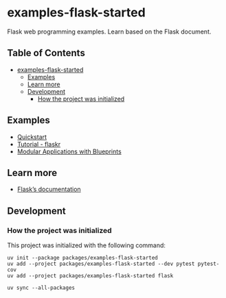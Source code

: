 # examples-flask-started

Flask web programming examples. Learn based on the Flask document.

## Table of Contents <!-- omit in toc -->

- [examples-flask-started](#examples-flask-started)
  - [Examples](#examples)
  - [Learn more](#learn-more)
  - [Development](#development)
    - [How the project was initialized](#how-the-project-was-initialized)

## Examples

- [Quickstart](./scripts/quickstart/README.md)
- [Tutorial - flaskr](./src/flaskr/README.md)
- [Modular Applications with Blueprints](./src/blueprints/README.md)

## Learn more

- [Flask’s documentation](https://flask.palletsprojects.com/)

## Development

### How the project was initialized

This project was initialized with the following command:

```shell
uv init --package packages/examples-flask-started
uv add --project packages/examples-flask-started --dev pytest pytest-cov
uv add --project packages/examples-flask-started flask

uv sync --all-packages
```
